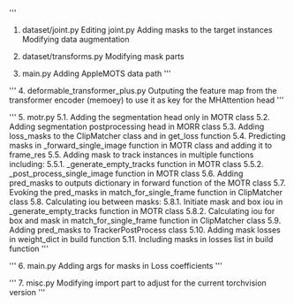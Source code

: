 '''
1. dataset/joint.py
Editing joint.py Adding masks to the target instances Modifying data augmentation

2. dataset/transforms.py
Modifying mask parts

3. main.py
Adding AppleMOTS data path
'''

'''
4. deformable_transformer_plus.py
Outputing the feature map from the transformer encoder (memoey) to use it as key for the MHAttention head
'''

'''
5. motr.py
5.1. Adding the segmentation head only in MOTR class
5.2. Adding segmentation postprocessing head in MORR class
5.3. Adding loss_masks to the ClipMatcher class and in get_loss function
5.4. Predicting masks in _forward_single_image function in MOTR class and adding it to frame_res
5.5. Adding mask to track instances in multiple functions including:
     5.5.1. _generate_empty_tracks function in MOTR class
     5.5.2. _post_process_single_image function in MOTR class
5.6. Adding pred_masks to outputs dictionary in forward function of the MOTR class
5.7. Evoking the pred_masks in match_for_single_frame function in ClipMatcher class
5.8. Calculating iou between masks:
     5.8.1. Initiate mask and box iou in _generate_empty_tracks function in MOTR class
     5.8.2. Calculating iou for box and mask in match_for_single_frame function in ClipMatcher class 
5.9. Adding pred_masks to TrackerPostProcess class 
5.10. Adding mask losses in weight_dict in build function
5.11. Including masks in losses list in build function
'''

'''
6. main.py
Adding args for masks in Loss coefficients
'''

'''
7. misc.py
Modifying import part to adjust for the current torchvision version
'''
